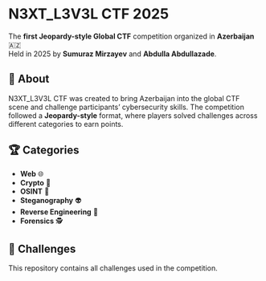 # N3XT_L3V3L CTF 2025 

The **first Jeopardy-style Global CTF** competition organized in **Azerbaijan** 🇦🇿  
Held in 2025 by **Sumuraz Mirzayev** and **Abdulla Abdullazade**.  

## 📖 About
N3XT_L3V3L CTF was created to bring Azerbaijan into the global CTF scene and 
challenge participants’ cybersecurity skills. The competition followed a 
**Jeopardy-style** format, where players solved challenges across different 
categories to earn points.

## 🏆 Categories
- **Web** 🌐  
- **Crypto** 🔐  
- **OSINT** 🐚
- **Steganography** 👽
- **Reverse Engineering** 🔄  
- **Forensics** 🕵️  

## 📂 Challenges
This repository contains all challenges used in the competition.
